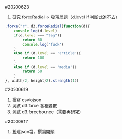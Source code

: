 #20200623
1. 研究 forceRadial -> 發現問題（d.level if 判斷式進不去）
```javascript
.force("r", d3.forceRadial(function(d){
    console.log(d.level)
    if(d.level === "tag"){
        return 60
        console.log('fuck')
    }
    else if (d.level == 'article'){
        return 100
    }
    else if (d.level == 'media'){
        return 50
    }
}, width/2, height/2).strength(1))
```

#20200619
1. 撰寫 csvtojson
2. 測試 d3.force 各種變數
3. 測試 d3.forcebounce（需要再研究）

#20200617 
1. 創建json檔，撰寫開頭